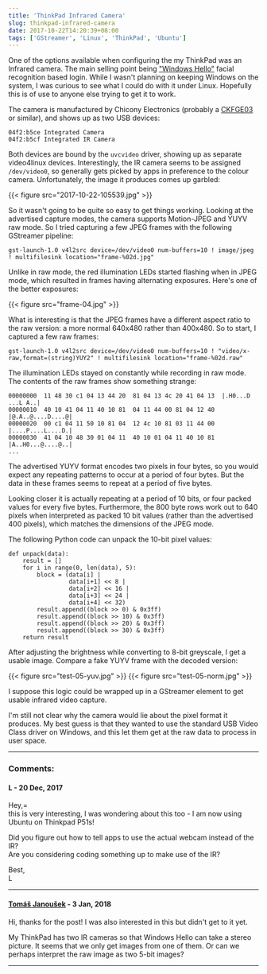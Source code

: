 ```yaml
---
title: 'ThinkPad Infrared Camera'
slug: thinkpad-infrared-camera
date: 2017-10-22T14:20:39+08:00
tags: ['GStreamer', 'Linux', 'ThinkPad', 'Ubuntu']
---
```


One of the options available when configuring the my ThinkPad was an
Infrared camera. The main selling point being [\"Windows
Hello\"](https://docs.microsoft.com/en-us/windows-hardware/design/device-experiences/windows-hello-face-authentication)
facial recognition based login. While I wasn\'t planning on keeping
Windows on the system, I was curious to see what I could do with it
under Linux. Hopefully this is of use to anyone else trying to get it to
work.

The camera is manufactured by Chicony Electronics (probably a
[CKFGE03](http://www.chicony.com.tw/products_detail.php?id=QCUlXiQjMTA5QCUlXiQj)
or similar), and shows up as two USB devices:

    04f2:b5ce Integrated Camera
    04f2:b5cf Integrated IR Camera

Both devices are bound by the `uvcvideo` driver, showing up as separate
video4linux devices. Interestingly, the IR camera seems to be assigned
`/dev/video0`, so generally gets picked by apps in preference to the
colour camera. Unfortunately, the image it produces comes up garbled:

{{< figure src="2017-10-22-105539.jpg" >}}

So it wasn\'t going to be quite so easy to get things working. Looking
at the advertised capture modes, the camera supports Motion-JPEG and
YUYV raw mode. So I tried capturing a few JPEG frames with the following
GStreamer pipeline:

    gst-launch-1.0 v4l2src device=/dev/video0 num-buffers=10 ! image/jpeg ! multifilesink location="frame-%02d.jpg"

Unlike in raw mode, the red illumination LEDs started flashing when in
JPEG mode, which resulted in frames having alternating exposures.
Here\'s one of the better exposures:

{{< figure src="frame-04.jpg" >}}

What is interesting is that the JPEG frames have a different aspect
ratio to the raw version: a more normal 640x480 rather than 400x480. So
to start, I captured a few raw frames:

    gst-launch-1.0 v4l2src device=/dev/video0 num-buffers=10 ! "video/x-raw,format=(string)YUY2" ! multifilesink location="frame-%02d.raw"

The illumination LEDs stayed on constantly while recording in raw mode.
The contents of the raw frames show something strange:

    00000000  11 48 30 c1 04 13 44 20  81 04 13 4c 20 41 04 13  |.H0...D ...L A..|
    00000010  40 10 41 04 11 40 10 81  04 11 44 00 81 04 12 40  |@.A..@....D....@|
    00000020  00 c1 04 11 50 10 81 04  12 4c 10 81 03 11 44 00  |....P....L....D.|
    00000030  41 04 10 48 30 01 04 11  40 10 01 04 11 40 10 81  |A..H0...@....@..|
    ...

The advertised YUYV format encodes two pixels in four bytes, so you
would expect any repeating patterns to occur at a period of four bytes.
But the data in these frames seems to repeat at a period of five bytes.

Looking closer it is actually repeating at a period of 10 bits, or four
packed values for every five bytes. Furthermore, the 800 byte rows work
out to 640 pixels when interpreted as packed 10 bit values (rather than
the advertised 400 pixels), which matches the dimensions of the JPEG
mode.

The following Python code can unpack the 10-bit pixel values:

    def unpack(data):
        result = []
        for i in range(0, len(data), 5):
            block = (data[i] |
                     data[i+1] << 8 |
                     data[i+2] << 16 |
                     data[i+3] << 24 |
                     data[i+4] << 32)
            result.append((block >> 0) & 0x3ff)
            result.append((block >> 10) & 0x3ff)
            result.append((block >> 20) & 0x3ff)
            result.append((block >> 30) & 0x3ff)
        return result

After adjusting the brightness while converting to 8-bit greyscale, I
get a usable image. Compare a fake YUYV frame with the decoded version:

{{< figure src="test-05-yuv.jpg" >}}
{{< figure src="test-05-norm.jpg" >}}

I suppose this logic could be wrapped up in a GStreamer element to get
usable infrared video capture.

I\'m still not clear why the camera would lie about the pixel format it
produces. My best guess is that they wanted to use the standard USB
Video Class driver on Windows, and this let them get at the raw data to
process in user space.

---
### Comments:
#### L - <time datetime="2017-12-20 18:46:50">20 Dec, 2017</time>

Hey,=\
this is very interesting, I was wondering about this too - I am now
using Ubuntu on Thinkpad P51s!

Did you figure out how to tell apps to use the actual webcam instead of
the IR?\
Are you considering coding something up to make use of the IR?

Best,\
L

---
#### [Tomáš Janoušek](http://work.lisk.in/) - <time datetime="2018-01-03 10:34:19">3 Jan, 2018</time>

Hi, thanks for the post! I was also interested in this but didn\'t get
to it yet.

My ThinkPad has two IR cameras so that Windows Hello can take a stereo
picture. It seems that we only get images from one of them. Or can we
perhaps interpret the raw image as two 5-bit images?

---
